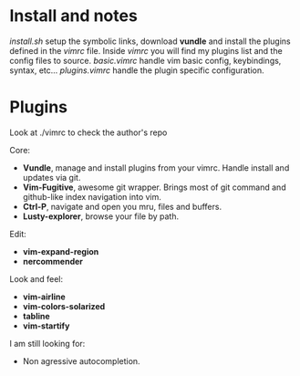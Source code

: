 Install and notes
=================

*install.sh* setup the symbolic links, download **vundle** and install the
plugins defined in the *vimrc* file.
Inside *vimrc* you will find my plugins list and the config files to source.
*basic.vimrc* handle vim basic config, keybindings, syntax, etc...
*plugins.vimrc* handle the plugin specific configuration.

Plugins
=======

Look at ./vimrc to check the author's repo

Core:

 - **Vundle**, manage and install plugins from your vimrc. Handle install and updates via git.
 - **Vim-Fugitive**, awesome git wrapper. Brings most of git command and github-like index navigation into vim.
 - **Ctrl-P**, navigate and open you mru, files and buffers.
 - **Lusty-explorer**, browse your file by path.

Edit:

 - **vim-expand-region**
 - **nercommender**

Look and feel:

 - **vim-airline**
 - **vim-colors-solarized**
 - **tabline**
 - **vim-startify**

I am still looking for:
 - Non agressive autocompletion.

